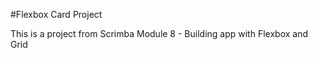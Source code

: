 #Flexbox Card Project 

This is a project from Scrimba Module 8 - Building app with Flexbox and Grid
